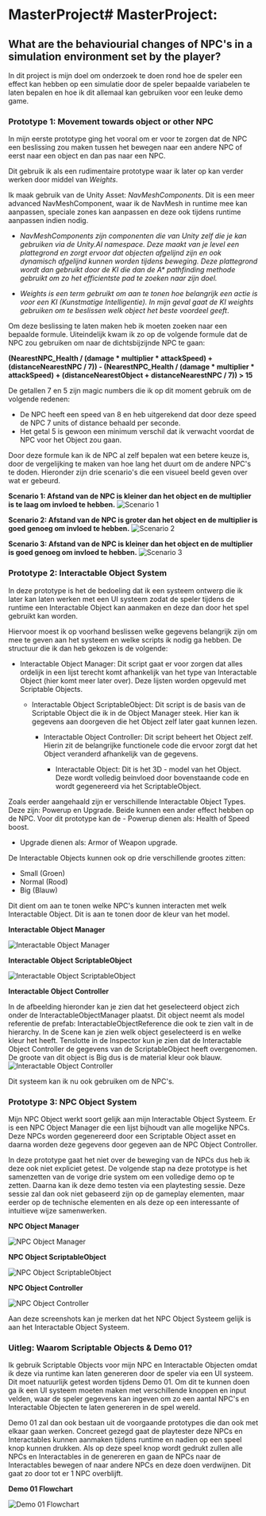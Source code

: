 # MasterProject# MasterProject: 
## What are the behaviourial changes of NPC's in a simulation environment set by the player?
In dit project is mijn doel om onderzoek te doen rond hoe de speler een effect kan hebben op een simulatie door de speler bepaalde variabelen te laten bepalen en hoe ik dit allemaal kan gebruiken voor een leuke demo game.

### Prototype 1: Movement towards object or other NPC
In mijn eerste prototype ging het vooral om er voor te zorgen dat de NPC een beslissing zou maken tussen het bewegen naar een andere NPC of eerst naar een object en dan pas naar een NPC.

Dit gebruik ik als een rudimentaire prototype waar ik later op kan verder werken door middel van *Weights*. 

Ik maak gebruik van de Unity Asset: *NavMeshComponents*. Dit is een meer advanced NavMeshComponent, waar ik de NavMesh in runtime mee kan aanpassen, speciale zones kan aanpassen
en deze ook tijdens runtime aanpassen indien nodig.

* *NavMeshComponents zijn componenten die van Unity zelf die je kan gebruiken via de Unity.AI namespace. Deze maakt van je level een plattegrond en zorgt ervoor dat objecten afgelijnd zijn en ook dynamisch afgelijnd kunnen worden tijdens beweging. Deze plattegrond wordt dan gebruikt door de KI die dan de A\* pathfinding methode gebruikt om zo het efficientste pad te zoeken naar zijn doel.*

* *Weights is een term gebruikt om aan te tonen hoe belangrijk een actie is voor een KI (Kunstmatige Intelligentie). In mijn geval gaat de KI weights gebruiken om te beslissen welk object het beste voordeel geeft*.

Om deze beslissing te laten maken heb ik moeten zoeken naar een bepaalde formule. Uiteindelijk kwam ik zo op de volgende formule dat de NPC zou gebruiken om naar de dichtsbijzijnde NPC te gaan:

**(NearestNPC_Health / (damage * multiplier * attackSpeed) + (distanceNearestNPC / 7)) - (NearestNPC_Health / (damage * multiplier * attackSpeed) + (distanceNearestObject + distanceNearestNPC / 7)) > 15**

De getallen 7 en 5 zijn magic numbers die ik op dit moment gebruik om de volgende redenen: 
- De NPC heeft een speed van 8 en heb uitgerekend dat door deze speed de NPC 7 units of distance behaald per seconde.
- Het getal 5 is gewoon een minimum verschil dat ik verwacht voordat de NPC voor het Object zou gaan.

Door deze formule kan ik de NPC al zelf bepalen wat een betere keuze is, door de vergelijking te maken van hoe lang het duurt om de andere NPC's te doden.
Hieronder zijn drie scenario's die een visueel beeld geven over wat er gebeurd.

**Scenario 1: Afstand van de NPC is kleiner dan het object en de multiplier is te laag om invloed te hebben.**
![Scenario 1](MP4s_IMGs/Scenario1.gif)

**Scenario 2: Afstand van de NPC is groter dan het object en de multiplier is goed genoeg om invloed te hebben.**
![Scenario 2](MP4s_IMGs/Scenario2.gif)

**Scenario 3: Afstand van de NPC is kleiner dan het object en de multiplier is goed genoeg om invloed te hebben.**
![Scenario 3](MP4s_IMGs/Scenario3.gif)

### Prototype 2: Interactable Object System

In deze prototype is het de bedoeling dat ik een systeem ontwerp die ik later kan laten werken met een UI systeem zodat de speler tijdens de runtime een Interactable Object kan aanmaken en deze dan door het spel gebruikt kan worden.

Hiervoor moest ik op voorhand beslissen welke gegevens belangrijk zijn om mee te geven aan het systeem en welke scripts ik nodig ga hebben. De structuur die ik dan heb gekozen is de volgende:

* Interactable Object Manager: Dit script gaat er voor zorgen dat alles ordelijk in een lijst terecht komt afhankelijk van het type van Interactable Object (hier komt meer later over). Deze lijsten worden opgevuld met Scriptable Objects.

  * Interactable Object ScriptableObject: Dit script is de basis van de Scriptable Object die ik in de Object Manager steek. Hier kan ik gegevens aan doorgeven die het Object zelf later gaat kunnen lezen.
  
    * Interactable Object Controller: Dit script beheert het Object zelf. Hierin zit de belangrijke functionele code die ervoor zorgt dat het Object veranderd afhankelijk van de gegevens.
    
       * Interactable Object: Dit is het 3D - model van het Object. Deze wordt volledig beinvloed door bovenstaande code en wordt gegenereerd via het ScriptableObject.

Zoals eerder aangehaald zijn er verschillende Interactable Object Types. Deze zijn: Powerup en Upgrade. Beide kunnen een ander effect hebben op de NPC. Voor dit prototype kan de - Powerup dienen als: Health of Speed boost. 
- Upgrade dienen als: Armor of Weapon upgrade.

De Interactable Objects kunnen ook op drie verschillende grootes zitten:
- Small (Groen)
- Normal (Rood)
- Big (Blauw)

Dit dient om aan te tonen welke NPC's kunnen interacten met welk Interactable Object. Dit is aan te tonen door de kleur van het model.

**Interactable Object Manager**

![Interactable Object Manager](MP4s_IMGs/IOM.png)

**Interactable Object ScriptableObject**

![Interactable Object ScriptableObject](MP4s_IMGs/IOSO.gif)

**Interactable Object Controller**

In de afbeelding hieronder kan je zien dat het geselecteerd object zich onder de InteractableObjectManager plaatst. Dit object neemt als model referentie de prefab: InteractableObjectReference die ook te zien valt in de hierarchy. In de Scene kan je zien welk object geselecteerd is en welke kleur het heeft. Tenslotte in de Inspector kun je zien dat de Interactable Object Controller de gegevens van de ScriptableObject heeft overgenomen. De groote van dit object is Big dus is de material kleur ook blauw.
![Interactable Object Controller](MP4s_IMGs/IOC.png)

Dit systeem kan ik nu ook gebruiken om de NPC's.

### Prototype 3: NPC Object System

Mijn NPC Object werkt soort gelijk aan mijn Interactable Object Systeem. Er is een NPC Object Manager die een lijst bijhoudt van alle mogelijke NPCs. Deze NPCs worden gegenereerd door een Scriptable Object asset en daarna worden deze gegevens door gegeven aan de NPC Object Controller.

In deze prototype gaat het niet over de beweging van de NPCs dus heb ik deze ook niet expliciet getest. De volgende stap na deze prototype is het samenzetten van de vorige drie system om een volledige demo op te zetten. Daarna kan ik deze demo testen via een playtesting sessie. Deze sessie zal dan ook niet gebaseerd zijn op de gameplay elementen, maar eerder op de technische elementen en als deze op een interessante of intuitieve wijze samenwerken. 

**NPC Object Manager**

![NPC Object Manager](MP4s_IMGs/NOM.png)

**NPC Object ScriptableObject**

![NPC Object ScriptableObject](MP4s_IMGs/NOSO.png)

**NPC Object Controller**

![NPC Object Controller](MP4s_IMGs/NOC.png)

Aan deze screenshots kan je merken dat het NPC Object Systeem gelijk is aan het Interactable Object Systeem.

### Uitleg: Waarom Scriptable Objects & Demo 01?

Ik gebruik Scriptable Objects voor mijn NPC en Interactable Objecten omdat ik deze via runtime kan laten genereren door de speler via een UI systeem. Dit moet natuurlijk getest worden tijdens Demo 01. Om dit te kunnen doen ga ik een UI systeem moeten maken met verschillende knoppen en input velden, waar de speler gegevens kan ingeven om zo een aantal NPC's en Interactable Objecten te laten genereren in de spel wereld.

Demo 01 zal dan ook bestaan uit de voorgaande prototypes die dan ook met elkaar gaan werken. Concreet gezegd gaat de playtester deze NPCs en Interactables kunnen aanmaken tijdens runtime en nadien op een speel knop kunnen drukken. Als op deze speel knop wordt gedrukt zullen alle NPCs en Interactables in de genereren en gaan de NPCs naar de Interactables bewegen of naar andere NPCs en deze doen verdwijnen. Dit gaat zo door tot er 1 NPC overblijft.

**Demo 01 Flowchart**

![Demo 01 Flowchart](MP4s_IMGs/DEMO01.png)
